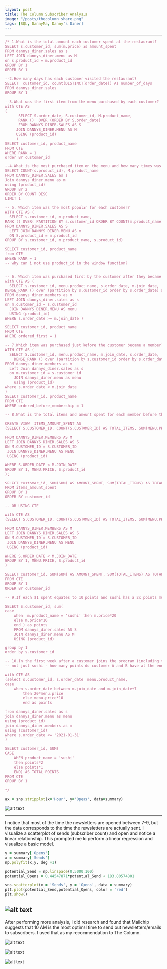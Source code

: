 ```yaml
---
layout: post
title: The Column Subscriber Analysis
image: "/posts/thecolumn_share.png"
tags: [SQL, DannyMa, Danny's Diner]
---
```


---

```ruby
/* 1.What is the total amount each customer spent at the restaurant?
SELECT s.customer_id, sum(m.price) as amount_spent
FROM dannys_diner.sales as s 
LEFT JOIN dannys_diner.menu as M 
on s.product_id = m.product_id
GROUP BY 1
ORDER BY 1 

--2.How many days has each customer visited the restaurant?
SELECT  customer_id, count(DISTINCT(order_date)) As number_of_days
FROM dannys_diner.sales
GROUP BY 1

--3.What was the first item from the menu purchased by each customer?
with CTE AS 
(
      SELECT S.order_date, S.customer_id, M.product_name,
      RANK ()  OVER (ORDER BY S.order_date) 
      FROM DANNYS_DINER.SALES AS S
     JOIN DANNYS_DINER.MENU AS M
     USING (product_id)
     )
SELECT customer_id, product_name
FROM CTE
WHERE RANK = 1 
order BY customer_id

--4.What is the most purchased item on the menu and how many times was it purchased by all customers?
SELECT COUNT(s.product_id), M.product_name
FROM DANNYS_DINER.SALES as s
Join dannys_diner.menu as m 
using (product_id)
GROUP BY 2
ORDER BY COUNT DESC
LIMIT 1

-- 5. Which item was the most popular for each customer?
WITH CTE AS (
  SELECT s.customer_id, m.product_name,
RANK () OVER( PARTITION BY s.customer_id ORDER BY COUNT(m.product_name) desc)
FROM DANNYS_DINER.SALES AS S
  LEFT JOIN DANNYS_DINER.MENU AS m
  ON S.product_id = m.product_id
GROUP BY s.customer_id, m.product_name, s.product_id)

SELECT customer_id, product_name
from CTE
WHERE RANK = 1
-- why can i not use product_id in the window function? 


-- 6. Which item was purchased first by the customer after they became a member?
with CTE AS (
  SELECT s.customer_id, menu.product_name, s.order_date, m.join_date,
DENSE_RANK () over (partition by s.customer_id order by s.order_date) as ordered_first
FROM dannys_diner.members as m 
LEFT JOIN dannys_diner.sales as s 
on m.customer_id = s.customer_id
  JOIN DANNYS_DINER.MENU AS menu
  USING (product_id)
WHERE s.order_date >= m.join_date )

SELECT customer_id, product_name
FROM CTE
WHERE ordered_first = 1

-- 7.Which item was purchased just before the customer became a member?
WITH CTE AS (
  SELECT S.customer_id, menu.product_name, m.join_date, s.order_date,
	DENSE_RANK () over (partition by s.customer_id order by s.order_date desc) as ordered_before_membership
FROM dannys_diner.members as m
  Left Join dannys_diner.sales as s 
  on m.customer_id = s.customer_id
	JOIN dannys_diner.menu as menu
	using (product_id)
where s.order_date < m.join_date
)
SELECT customer_id, product_name
FROM CTE
WHERE ordered_before_membership = 1 

-- 8.What is the total items and amount spent for each member before they became a member?

CREATE VIEW  ITEMS_AMOUNT_SPENT AS
(SELECT S.CUSTOMER_ID, COUNT(S.CUSTOMER_ID) AS TOTAL_ITEMS, SUM(MENU.PRICE), S.product_id

FROM DANNYS_DINER.MEMBERS AS M 
LEFT JOIN DANNYS_DINER.SALES AS S
ON M.CUSTOMER_ID = S.CUSTOMER_ID
 JOIN DANNYS_DINER.MENU AS MENU
 USING (product_id)

WHERE S.ORDER_DATE < M.JOIN_DATE
GROUP BY 1, MENU.PRICE, S.product_id
);

SELECT customer_id, SUM(SUM) AS AMOUNT_SPENT, SUM(TOTAL_ITEMS) AS TOTAL_ITEMS
FROM items_amount_spent
GROUP BY 1 
ORDER BY customer_id

-- OR USING CTE

with CTE AS 
(SELECT S.CUSTOMER_ID, COUNT(S.CUSTOMER_ID) AS TOTAL_ITEMS, SUM(MENU.PRICE), S.product_id

FROM DANNYS_DINER.MEMBERS AS M 
LEFT JOIN DANNYS_DINER.SALES AS S
ON M.CUSTOMER_ID = S.CUSTOMER_ID
 JOIN DANNYS_DINER.MENU AS MENU
 USING (product_id)

WHERE S.ORDER_DATE < M.JOIN_DATE
GROUP BY 1, MENU.PRICE, S.product_id
)

SELECT customer_id, SUM(SUM) AS AMOUNT_SPENT, SUM(TOTAL_ITEMS) AS TOTAL_ITEMS
FROM CTE
GROUP BY 1
ORDER BY customer_id

-- 9.If each $1 spent equates to 10 points and sushi has a 2x points multiplier - how many points would each customer have?

SELECT S.customer_id, sum(
case 
	when  m.product_name = 'sushi' then m.price*20 
    else m.price*10
    end ) as points
    FROM dannys_diner.sales AS S
    JOIN dannys_diner.menu AS M 
    USING (product_id)

group by 1
order by s.customer_id

-- 10.In the first week after a customer joins the program (including their join date) they earn 2x points on all items, 
-- not just sushi - how many points do customer A and B have at the end of January?

with CTE AS 
(select s.customer_id, s.order_date, menu.product_name,
case 
	when s.order_date between m.join_date and m.join_date+7 
      	then 20*menu.price
    	else menu.price*10
      	end as points

from dannys_diner.sales as s 
join dannys_diner.menu as menu
using (product_id)
join dannys_diner.members as m
using (customer_id)
where s.order_date <= '2021-01-31'
)

SELECT customer_id, SUM(
CASE 
	WHEN product_name = 'sushi' 
    then points*2 
    else points*1
    END) AS TOTAL_POINTS
FROM CTE
GROUP BY 1

*/


```


```ruby
ax = sns.stripplot(x='Hour', y='Opens', data=summary)
```
![alt text](/img/posts/Strip_plot.png "Strip Plot")

---
I notice that most of the time the newsletters are opened between 7-9, but the data corresponds to the time the newsletters are actually sent. I visualize a scatterplot of sends (subscriber count) and open and notice a linear relationship. This prompted me to perform a linear regression and visualize a basic model.

```ruby
y = summary['Opens']
x = summary['Sends']
np.polyfit(x,y, deg =1)

potential_Send = np.linspace(0,5000,100)
potential_Opens = 0.44547871*potential_Send + 183.80574801

sns.scatterplot(x = 'Sends', y = 'Opens', data = summary)
plt.plot(potential_Send,potential_Opens, color = 'red')
plt.show()
```

![alt text](/img/posts/Opens_Regression.png "Opens Linear Regression")
---
After performing more analysis, I did research and found that Mailchip suggests that 10 AM is the most optimal time to send out newsletters/emails to subscribers. I used that as  my recommendation to The Column.

![alt text](/img/posts/Opens_Analysis.jpg "Opens Analysis")

![alt text](/img/posts/Clicks_Analysis.jpg "Clicks Analysis")

![alt text](/img/posts/Lifetime_Column.jpg "Lifetime Performance")

